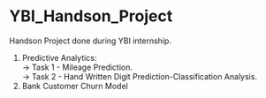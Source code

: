 # YBI_Handson_Project
Handson Project done during YBI internship.
1) Predictive Analytics:<br>
   -> Task 1 - Mileage Prediction.<br>
   -> Task 2 - Hand Written Digit Prediction-Classification Analysis.<br>
2) Bank Customer Churn Model<br>
